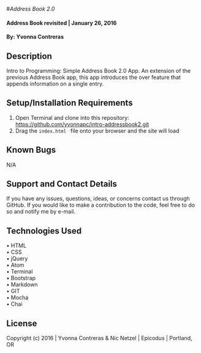#_Address Book 2.0_

#### Address Book revisited   | January 26, 2016
 
#### By: Yvonna Contreras 

## Description

Intro to Programming: Simple Address Book 2.0 App. An extension of the previous Address Book app, this app introduces the over feature that appends information on a single entry.

## Setup/Installation Requirements

1. Open Terminal and clone into this repository: https://github.com/yvonnapc/intro-addressbook2.git
2. Drag the ```index.html ``` file onto your browser and the site will load

## Known Bugs

N/A

## Support and Contact Details

If you have any issues, questions, ideas, or concerns contact us through GitHub. If you would like to make a contribution to the code, feel free to do so and notify me by e-mail.

## Technologies Used

• HTML<br>
• CSS<br>
• jQuery<br>
• Atom<br>
• Terminal<br>
• Bootstrap<br>
• Markdown<br>
• GIT<br>
• Mocha<br>
• Chai<br>

## License

Copyright (c) 2016  |  Yvonna Contreras  & Nic Netzel  |  Epicodus  |  Portland, OR

